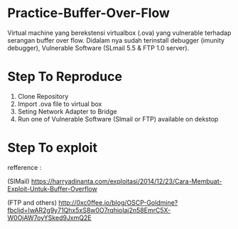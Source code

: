 # Practice-Buffer-Over-Flow
Virtual machine yang berekstensi virtualbox (.ova) yang vulnerable terhadap serangan buffer over flow. Didalam nya sudah terinstall debugger (imunity debugger), Vulnerable Software (SLmail 5.5 &amp; FTP 1.0 server).


# Step To Reproduce
1. Clone Repository
2. Import .ova file to virtual box
3. Seting Network Adapter to Bridge
3. Run one of Vulnerable Software (Slmail or FTP) available on dekstop


# Step To exploit

refference :

(SlMail)
https://harryadinanta.com/exploitasi/2014/12/23/Cara-Membuat-Exploit-Untuk-Buffer-Overflow

(FTP and others)
http://0xc0ffee.io/blog/OSCP-Goldmine?fbclid=IwAR2g9y71Qhx5xS8w0O7rqhioIaj2n58EmrC5X-W0OjAW7oyYSked9JxmQ2E

